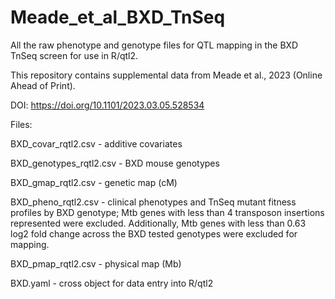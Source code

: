 # Meade_et_al_BXD_TnSeq
All the raw phenotype and genotype files for QTL mapping in the BXD TnSeq screen for use in R/qtl2.

This repository contains supplemental data from Meade et al., 2023 (Online Ahead of Print). 

DOI: https://doi.org/10.1101/2023.03.05.528534

Files: 

BXD_covar_rqtl2.csv - additive covariates

BXD_genotypes_rqtl2.csv - BXD mouse genotypes

BXD_gmap_rqtl2.csv - genetic map (cM)

BXD_pheno_rqtl2.csv - clinical phenotypes and TnSeq mutant fitness profiles by BXD genotype; Mtb genes with less than 4 transposon insertions represented were excluded. Additionally, Mtb genes with less than 0.63 log2 fold change across the BXD tested genotypes were excluded for mapping.

BXD_pmap_rqtl2.csv - physical map (Mb)

BXD.yaml - cross object for data entry into R/qtl2
